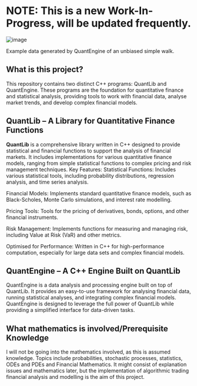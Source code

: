 # NOTE: This is a new Work-In-Progress, will be updated frequently.
![image](https://github.com/user-attachments/assets/435be2f8-fc24-4d74-8711-bd84c89daef2)

Example data generated by QuantEngine of an unbiased simple walk.

## What is this project?
This repository contains two distinct C++ programs: QuantLib and QuantEngine. These programs are the foundation for quantitative finance and statistical analysis, providing tools to work with financial data, analyse market trends, and develop complex financial models.

## **QuantLib** – A Library for Quantitative Finance Functions
**QuantLib** is a comprehensive library written in C++ designed to provide statistical and financial functions to support the analysis of financial markets. It includes implementations for various quantitative finance models, ranging from simple statistical functions to complex pricing and risk management techniques.
Key Features:
Statistical Functions: Includes various statistical tools, including probability distributions, regression analysis, and time series analysis.

Financial Models: Implements standard quantitative finance models, such as Black-Scholes, Monte Carlo simulations, and interest rate modelling.


Pricing Tools: Tools for the pricing of derivatives, bonds, options, and other financial instruments.

Risk Management: Implements functions for measuring and managing risk, including Value at Risk (VaR) and other metrics.

Optimised for Performance: Written in C++ for high-performance computation, especially for large data sets and complex financial models.

## **QuantEngine** – A C++ Engine Built on QuantLib
QuantEngine is a data analysis and processing engine built on top of QuantLib. It provides an easy-to-use framework for analysing financial data, running statistical analyses, and integrating complex financial models. QuantEngine is designed to leverage the full power of QuantLib while providing a simplified interface for data-driven tasks.

## What mathematics is involved/Prerequisite Knowledge
I will not be going into the mathematics involved, as this is assumed knowledge. Topics include probabilities, stochastic processes, statistics, ODEs and PDEs and Financial Mathematics.  It might consist of explanation issues and mathematics later, but the implementation of algorithmic trading financial analysis and modelling is the aim of this project.

